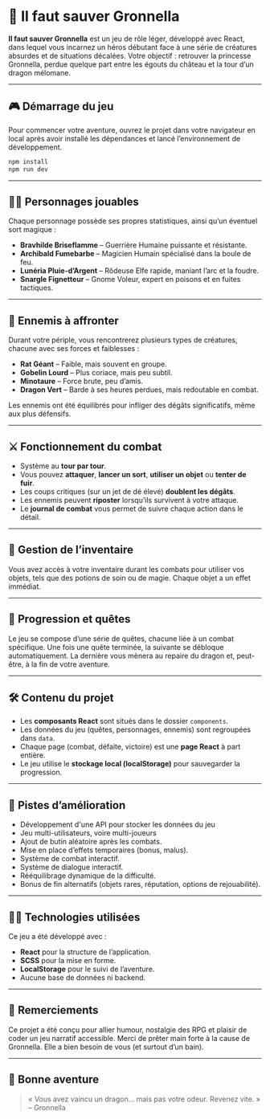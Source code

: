 # 🏰 Il faut sauver Gronnella

**Il faut sauver Gronnella** est un jeu de rôle léger, développé avec React, dans lequel vous incarnez un héros débutant face à une série de créatures absurdes et de situations décalées. Votre objectif : retrouver la princesse Gronnella, perdue quelque part entre les égouts du château et la tour d’un dragon mélomane.

---

## 🎮 Démarrage du jeu

Pour commencer votre aventure, ouvrez le projet dans votre navigateur en local après avoir installé les dépendances et lancé l’environnement de développement.

```bash
npm install
npm run dev
```

---

## 🧝‍♂️ Personnages jouables

Chaque personnage possède ses propres statistiques, ainsi qu’un éventuel sort magique :

- **Bravhilde Briseflamme** – Guerrière Humaine puissante et résistante.
- **Archibald Fumebarbe** – Magicien Humain spécialisé dans la boule de feu.
- **Lunéria Pluie-d’Argent** – Rôdeuse Elfe rapide, maniant l’arc et la foudre.
- **Snargle Fignetteur** – Gnome Voleur, expert en poisons et en fuites tactiques.

---

## 🧟 Ennemis à affronter

Durant votre périple, vous rencontrerez plusieurs types de créatures, chacune avec ses forces et faiblesses :

- **Rat Géant** – Faible, mais souvent en groupe.
- **Gobelin Lourd** – Plus coriace, mais peu subtil.
- **Minotaure** – Force brute, peu d’amis.
- **Dragon Vert** – Barde à ses heures perdues, mais redoutable en combat.

Les ennemis ont été équilibrés pour infliger des dégâts significatifs, même aux plus défensifs.

---

## ⚔️ Fonctionnement du combat

- Système au **tour par tour**.
- Vous pouvez **attaquer**, **lancer un sort**, **utiliser un objet** ou **tenter de fuir**.
- Les coups critiques (sur un jet de dé élevé) **doublent les dégâts**.
- Les ennemis peuvent **riposter** lorsqu’ils survivent à votre attaque.
- Le **journal de combat** vous permet de suivre chaque action dans le détail.

---

## 🎒 Gestion de l’inventaire

Vous avez accès à votre inventaire durant les combats pour utiliser vos objets, tels que des potions de soin ou de magie. Chaque objet a un effet immédiat.

---

## 📘 Progression et quêtes

Le jeu se compose d’une série de quêtes, chacune liée à un combat spécifique. Une fois une quête terminée, la suivante se débloque automatiquement. La dernière vous mènera au repaire du dragon et, peut-être, à la fin de votre aventure.

---

## 🛠 Contenu du projet

- Les **composants React** sont situés dans le dossier `components`.
- Les données du jeu (quêtes, personnages, ennemis) sont regroupées dans `data`.
- Chaque page (combat, défaite, victoire) est une **page React** à part entière.
- Le jeu utilise le **stockage local (localStorage)** pour sauvegarder la progression.

---

## 🎯 Pistes d’amélioration

- Développement d'une API pour stocker les données du jeu
- Jeu multi-utilisateurs, voire multi-joueurs
- Ajout de butin aléatoire après les combats.
- Mise en place d’effets temporaires (bonus, malus).
- Système de combat interactif.
- Système de dialogue interactif.
- Rééquilibrage dynamique de la difficulté.
- Bonus de fin alternatifs (objets rares, réputation, options de rejouabilité).

---

## 👨‍💻 Technologies utilisées

Ce jeu a été développé avec :

- **React** pour la structure de l’application.
- **SCSS** pour la mise en forme.
- **LocalStorage** pour le suivi de l’aventure.
- Aucune base de données ni backend.

---

## 📢 Remerciements

Ce projet a été conçu pour allier humour, nostalgie des RPG et plaisir de coder un jeu narratif accessible. Merci de prêter main forte à la cause de Gronnella. Elle a bien besoin de vous (et surtout d’un bain).

---

## 🏁 Bonne aventure

> « Vous avez vaincu un dragon… mais pas votre odeur. Revenez vite. » – Gronnella
